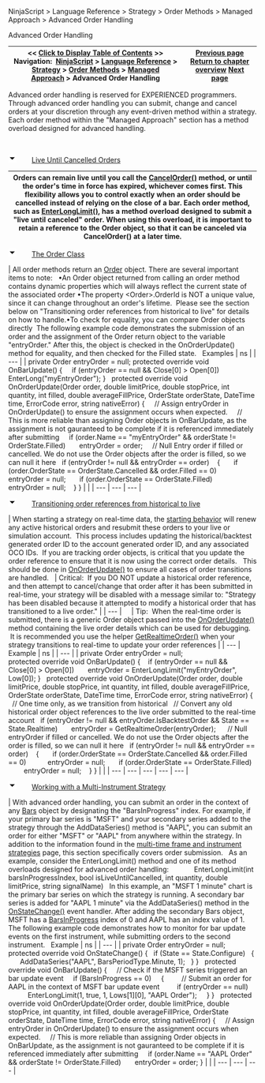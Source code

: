 ﻿


NinjaScript \> Language Reference \> Strategy \> Order Methods \> Managed Approach \> Advanced Order Handling






















Advanced Order Handling







| \<\< [Click to Display Table of Contents](advanced_order_handling.md) \>\> **Navigation:**     [NinjaScript](ninjascript-1.md) \> [Language Reference](language_reference_wip-1.md) \> [Strategy](strategy-1.md) \> [Order Methods](order_methods-1.md) \> [Managed Approach](managed_approach-1.md) \> Advanced Order Handling | [Previous page](managed_approach-1.md) [Return to chapter overview](managed_approach-1.md) [Next page](managed_cancelorder-1.md) |
| --- | --- |














Advanced order handling is reserved for EXPERIENCED programmers. Through advanced order handling you can submit, change and cancel orders at your discretion through any event\-driven method within a strategy. Each order method within the "Managed Approach" section has a method overload designed for advanced handling.


 


![tog_minus](tog_minus-1.gif)        [Live Until Cancelled Orders](javascript:HMToggle('toggle','LiveUntilCancelledOrders','LiveUntilCancelledOrders_ICON'))




| Orders can remain live until you call the [CancelOrder()](managed_cancelorder-1.md) method, or until the order's time in force has expired, whichever comes first. This flexibility allows you to control exactly when an order should be cancelled instead of relying on the close of a bar. Each order method, such as [EnterLongLimit()](enterlonglimit-1.md), has a method overload designed to submit a "live until canceled" order. When using this overload, it is important to retain a reference to the Order object, so that it can be canceled via CancelOrder() at a later time. |
| --- |



![tog_minus](tog_minus-1.gif)        [The Order Class](javascript:HMToggle('toggle','TheOrderClass','TheOrderClass_ICON'))




| All order methods return an [Order](order-1.md) object. There are several important items to note:   •An Order object returned from calling an order method contains dynamic properties which will always reflect the current state of the associated order •The property \<Order\>.OrderId is NOT a unique value, since it can change throughout an order's lifetime.  Please see the section below on "Transitioning order references from historical to live" for details on how to handle.•To check for equality, you can compare Order objects directly  The following example code demonstrates the submission of an order and the assignment of the Order return object to the variable "entryOrder." After this, the object is checked in the OnOrderUpdate() method for equality, and then checked for the Filled state.   Examples   | ns | | --- | | private Order entryOrder \= null; protected override void OnBarUpdate() {      if (entryOrder \=\= null \&\& Close\[0] \> Open\[0])          EnterLong("myEntryOrder"); }   protected override void OnOrderUpdate(Order order, double limitPrice, double stopPrice, int quantity, int filled, double averageFillPrice, OrderState orderState, DateTime time, ErrorCode error, string nativeError) {      // Assign entryOrder in OnOrderUpdate() to ensure the assignment occurs when expected.      // This is more reliable than assigning Order objects in OnBarUpdate, as the assignment is not gauranteed to be complete if it is referenced immediately after submitting      if (order.Name \=\= "myEntryOrder" \&\& orderState !\= OrderState.Filled)        entryOrder \= order;      // Null Entry order if filled or cancelled. We do not use the Order objects after the order is filled, so we can null it here    if (entryOrder !\= null \&\& entryOrder \=\= order)     {        if (order.OrderState \=\= OrderState.Cancelled \&\& order.Filled \=\= 0\)            entryOrder \= null;        if (order.OrderState \=\= OrderState.Filled)            entryOrder \= null;     } } | |
| --- | --- | --- |



![tog_minus](tog_minus-1.gif)        [Transitioning order references from historical to live](javascript:HMToggle('toggle','Transitioningorderreferencesfromhistoricaltolive','Transitioningorderreferencesfromhistoricaltolive_ICON'))




| When starting a strategy on real\-time data, the [starting behavior](syncing_account_positions-1.md) will renew any active historical orders and resubmit these orders to your live or simulation account.  This process includes updating the historical/backtest generated order ID to the account generated order ID, and any associated OCO IDs.  If you are tracking order objects, is critical that you update the order reference to ensure that it is now using the correct order details.   This should be done in [OnOrderUpdate()](onorderupdate-1.md) to ensure all cases of order transitions are handled.     | Critical:  If you DO NOT update a historical order reference, and then attempt to cancel/change that order after it has been submitted in real\-time, your strategy will be disabled with a message similar to: "Strategy has been disabled because it attempted to modify a historical order that has transitioned to a live order." | | --- |          | Tip:  When the real\-time order is submitted, there is a generic Order object passed into the [OnOrderUpdate()](onorderupdate-1.md) method containing the live order details which can be used for debugging.  It is recommended you use the helper [GetRealtimeOrder()](getrealtimeorder-1.md) when your strategy transitions to real\-time to update your order references | | --- |        Example   | ns | | --- | | private Order entryOrder \= null;   protected override void OnBarUpdate() {    if (entryOrder \=\= null \&\& Close\[0] \> Open\[0])       entryOrder \= EnterLongLimit("myEntryOrder", Low\[0]); }   protected override void OnOrderUpdate(Order order, double limitPrice, double stopPrice, int quantity, int filled, double averageFillPrice, OrderState orderState, DateTime time, ErrorCode error, string nativeError) {    // One time only, as we transition from historical    // Convert any old historical order object references to the live order submitted to the real\-time account    if (entryOrder !\= null \&\& entryOrder.IsBacktestOrder \&\& State \=\= State.Realtime)        entryOrder \= GetRealtimeOrder(entryOrder);       // Null entryOrder if filled or cancelled. We do not use the Order objects after the order is filled, so we can null it here    if (entryOrder !\= null \&\& entryOrder \=\= order)     {        if (order.OrderState \=\= OrderState.Cancelled \&\& order.Filled \=\= 0\)            entryOrder \= null;        if (order.OrderState \=\= OrderState.Filled)            entryOrder \= null;     } } | |
| --- | --- | --- | --- | --- |



![tog_minus](tog_minus-1.gif)        [Working with a Multi\-Instrument Strategy](javascript:HMToggle('toggle','WorkingWithAMultiinstrumentStrategy','WorkingWithAMultiinstrumentStrategy_ICON'))




| With advanced order handling, you can submit an order in the context of any [Bars](bars-1.md) object by designating the "BarsInProgress" index. For example, if your primary bar series is "MSFT" and your secondary series added to the strategy through the AddDataSeries() method is "AAPL", you can submit an order for either "MSFT" or "AAPL" from anywhere within the strategy. In addition to the information found in the [multi\-time frame and instrument strategies](multi-time_frame__instruments-1.md) page, this section specifically covers order submission.   As an example, consider the EnterLongLimit() method and one of its method overloads designed for advanced order handling:              EnterLongLimit(int barsInProgressIndex, bool isLiveUntilCancelled, int quantity, double limitPrice, string signalName)   In this example, an "MSFT 1 minute" chart is the primary bar series on which the strategy is running. A secondary bar series is added for "AAPL 1 minute" via the AddDataSeries() method in the [OnStateChange()](onstatechange-1.md) event handler. After adding the secondary Bars object, MSFT has a [BarsInProgress](barsinprogress-1.md) index of 0 and AAPL has an index value of 1\.   The following example code demonstrates how to monitor for bar update events on the first instrument, while submitting orders to the second instrument.    Example   | ns | | --- | | private Order entryOrder \= null;   protected override void OnStateChange() {    if (State \=\= State.Configure)    {        AddDataSeries("AAPL", BarsPeriodType.Minute, 1);    } }   protected override void OnBarUpdate() {      // Check if the MSFT series triggered an bar update event      if (BarsInProgress \=\= 0)      {          // Submit an order for AAPL in the context of MSFT bar update event          if (entryOrder \=\= null)                EnterLongLimit(1, true, 1, Lows\[1]\[0], "AAPL Order");      } }   protected override void OnOrderUpdate(Order order, double limitPrice, double stopPrice, int quantity, int filled, double averageFillPrice, OrderState orderState, DateTime time, ErrorCode error, string nativeError) {      // Assign entryOrder in OnOrderUpdate() to ensure the assignment occurs when expected.      // This is more reliable than assigning Order objects in OnBarUpdate, as the assignment is not gauranteed to be complete if it is referenced immediately after submitting      if (order.Name \=\= "AAPL Order" \&\& orderState !\= OrderState.Filled)        entryOrder \= order; } | |
| --- | --- | --- |










